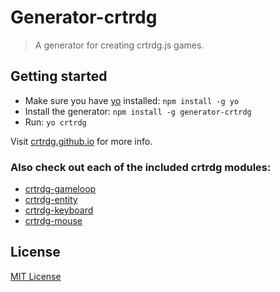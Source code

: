 # Generator-crtrdg

> A generator for creating crtrdg.js games.

## Getting started
- Make sure you have [yo](https://github.com/yeoman/yo) installed:
    `npm install -g yo`
- Install the generator: `npm install -g generator-crtrdg`
- Run: `yo crtrdg`

Visit [crtrdg.github.io](http://crtrdg.github.io) for more info.

### Also check out each of the included crtrdg modules:
- [crtrdg-gameloop](http://github.com/sethvincent/crtrdg-gameloop)
- [crtrdg-entity](http://github.com/sethvincent/crtrdg-entity)
- [crtrdg-keyboard](http://github.com/sethvincent/crtrdg-keyboard)
- [crtrdg-mouse](http://github.com/sethvincent/crtrdg-mouse)

## License
[MIT License](http://en.wikipedia.org/wiki/MIT_License)
